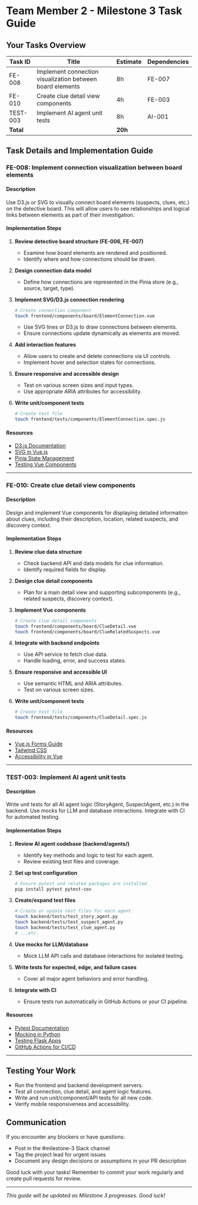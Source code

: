 # Team Member 2 - Milestone 3 Task Guide

## Your Tasks Overview

| Task ID | Title | Estimate | Dependencies |
|---------|-------|----------|-------------|
| FE-008 | Implement connection visualization between board elements | 8h | FE-007 |
| FE-010 | Create clue detail view components | 4h | FE-003 |
| TEST-003 | Implement AI agent unit tests | 8h | AI-001 |
| **Total** | | **20h** | |

## Task Details and Implementation Guide

### FE-008: Implement connection visualization between board elements

#### Description
Use D3.js or SVG to visually connect board elements (suspects, clues, etc.) on the detective board. This will allow users to see relationships and logical links between elements as part of their investigation.

#### Implementation Steps

1. **Review detective board structure (FE-006, FE-007)**
   - Examine how board elements are rendered and positioned.
   - Identify where and how connections should be drawn.

2. **Design connection data model**
   - Define how connections are represented in the Pinia store (e.g., source, target, type).

3. **Implement SVG/D3.js connection rendering**
   ```bash
   # Create connection component
   touch frontend/components/board/ElementConnection.vue
   ```
   - Use SVG lines or D3.js to draw connections between elements.
   - Ensure connections update dynamically as elements are moved.

4. **Add interaction features**
   - Allow users to create and delete connections via UI controls.
   - Implement hover and selection states for connections.

5. **Ensure responsive and accessible design**
   - Test on various screen sizes and input types.
   - Use appropriate ARIA attributes for accessibility.

6. **Write unit/component tests**
   ```bash
   # Create test file
   touch frontend/tests/components/ElementConnection.spec.js
   ```

#### Resources
- [D3.js Documentation](https://d3js.org/)
- [SVG in Vue.js](https://vuejs.org/guide/extras/rendering-mechanism.html#rendering-pipeline)
- [Pinia State Management](https://pinia.vuejs.org/core-concepts/)
- [Testing Vue Components](https://test-utils.vuejs.org/)

---

### FE-010: Create clue detail view components

#### Description
Design and implement Vue components for displaying detailed information about clues, including their description, location, related suspects, and discovery context.

#### Implementation Steps

1. **Review clue data structure**
   - Check backend API and data models for clue information.
   - Identify required fields for display.

2. **Design clue detail components**
   - Plan for a main detail view and supporting subcomponents (e.g., related suspects, discovery context).

3. **Implement Vue components**
   ```bash
   # Create clue detail components
   touch frontend/components/board/ClueDetail.vue
   touch frontend/components/board/ClueRelatedSuspects.vue
   ```

4. **Integrate with backend endpoints**
   - Use API service to fetch clue data.
   - Handle loading, error, and success states.

5. **Ensure responsive and accessible UI**
   - Use semantic HTML and ARIA attributes.
   - Test on various screen sizes.

6. **Write unit/component tests**
   ```bash
   # Create test file
   touch frontend/tests/components/ClueDetail.spec.js
   ```

#### Resources
- [Vue.js Forms Guide](https://vuejs.org/guide/essentials/forms.html)
- [Tailwind CSS](https://tailwindcss.com/docs/)
- [Accessibility in Vue](https://vuejs.org/guide/best-practices/accessibility.html)

---

### TEST-003: Implement AI agent unit tests

#### Description
Write unit tests for all AI agent logic (StoryAgent, SuspectAgent, etc.) in the backend. Use mocks for LLM and database interactions. Integrate with CI for automated testing.

#### Implementation Steps

1. **Review AI agent codebase (backend/agents/)**
   - Identify key methods and logic to test for each agent.
   - Review existing test files and coverage.

2. **Set up test configuration**
   ```bash
   # Ensure pytest and related packages are installed
   pip install pytest pytest-cov
   ```

3. **Create/expand test files**
   ```bash
   # Create or update test files for each agent
   touch backend/tests/test_story_agent.py
   touch backend/tests/test_suspect_agent.py
   touch backend/tests/test_clue_agent.py
   # ...etc.
   ```

4. **Use mocks for LLM/database**
   - Mock LLM API calls and database interactions for isolated testing.

5. **Write tests for expected, edge, and failure cases**
   - Cover all major agent behaviors and error handling.

6. **Integrate with CI**
   - Ensure tests run automatically in GitHub Actions or your CI pipeline.

#### Resources
- [Pytest Documentation](https://docs.pytest.org/)
- [Mocking in Python](https://docs.python.org/3/library/unittest.mock.html)
- [Testing Flask Apps](https://flask.palletsprojects.com/en/2.0.x/testing/)
- [GitHub Actions for CI/CD](https://docs.github.com/en/actions)

---

## Testing Your Work

- Run the frontend and backend development servers.
- Test all connection, clue detail, and agent logic features.
- Write and run unit/component/API tests for all new code.
- Verify mobile responsiveness and accessibility.

## Communication

If you encounter any blockers or have questions:
- Post in the #milestone-3 Slack channel
- Tag the project lead for urgent issues
- Document any design decisions or assumptions in your PR description

Good luck with your tasks! Remember to commit your work regularly and create pull requests for review.

---

*This guide will be updated as Milestone 3 progresses. Good luck!*